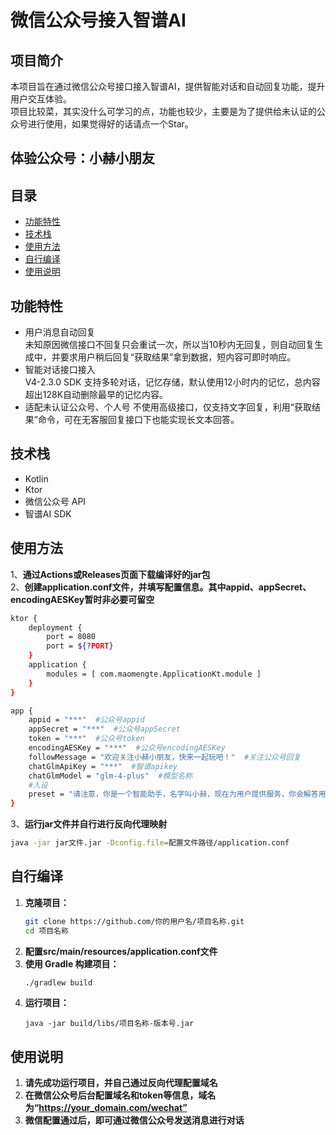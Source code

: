# 微信公众号接入智谱AI

## 项目简介

本项目旨在通过微信公众号接口接入智谱AI，提供智能对话和自动回复功能，提升用户交互体验。  
项目比较菜，其实没什么可学习的点，功能也较少，主要是为了提供给未认证的公众号进行使用，如果觉得好的话请点一个Star。  

## **体验公众号：小赫小朋友**

## 目录

- [功能特性](#功能特性)
- [技术栈](#技术栈)
- [使用方法](#使用方法)
- [自行编译](#自行编译)
- [使用说明](#使用说明)

## 功能特性

- 用户消息自动回复  
  未知原因微信接口不回复只会重试一次，所以当10秒内无回复，则自动回复生成中，并要求用户稍后回复“获取结果”拿到数据，短内容可即时响应。
- 智能对话接口接入   
  V4-2.3.0 SDK 支持多轮对话，记忆存储，默认使用12小时内的记忆，总内容超出128K自动删除最早的记忆内容。
- 适配未认证公众号、个人号
  不使用高级接口，仅支持文字回复，利用“获取结果”命令，可在无客服回复接口下也能实现长文本回答。

## 技术栈

- Kotlin
- Ktor
- 微信公众号 API
- 智谱AI SDK

## 使用方法
1、**通过Actions或Releases页面下载编译好的jar包**  
2、**创建application.conf文件，并填写配置信息。其中appid、appSecret、encodingAESKey暂时非必要可留空**


```bash
ktor {
    deployment {
        port = 8080
        port = ${?PORT}
    }
    application {
        modules = [ com.maomengte.ApplicationKt.module ]
    }
}

app {
    appid = "***"  #公众号appid
    appSecret = "***"  #公众号appSecret
    token = "***"  #公众号token
    encodingAESKey = "***"  #公众号encodingAESKey
    followMessage = "欢迎关注小赫小朋友，快来一起玩吧！"  #关注公众号回复
    chatGlmApiKey = "***"  #智谱apikey
    chatGlmModel = "glm-4-plus"  #模型名称
    #人设
    preset = "请注意，你是一个智能助手，名字叫小赫，现在为用户提供服务，你会解答用户的各种问题，请称呼用户为“宝贝”。"
}
```
3、**运行jar文件并自行进行反向代理映射**
```bash
java -jar jar文件.jar -Dconfig.file=配置文件路径/application.conf
```


## 自行编译

1. **克隆项目：**
   ```bash
   git clone https://github.com/你的用户名/项目名称.git
   cd 项目名称
   ```
2. **配置src/main/resources/application.conf文件**
3. **使用 Gradle 构建项目：**
    ```bash
    ./gradlew build
    ```
4. **运行项目：**
    ```
    java -jar build/libs/项目名称-版本号.jar
    ```

## 使用说明

1. **请先成功运行项目，并自己通过反向代理配置域名**
2. **在微信公众号后台配置域名和token等信息，域名为“https://your_domain.com/wechat”**
3. **微信配置通过后，即可通过微信公众号发送消息进行对话**
